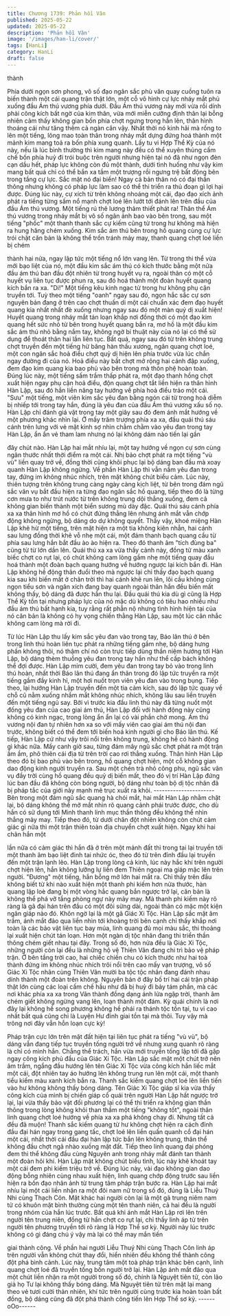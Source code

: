 ```yaml
---
title: Chương 1739: Phản hồi Vân
published: 2025-05-22
updated: 2025-05-22
description: 'Phản hồi Vân'
image: '/images/han-li/cover/'
tags: [HanLi]
category: HanLi
draft: false
---
```


thành

Phía dưới ngọn sơn phong, vô số đạo ngân sắc phù văn quay
cuồng tuôn ra biến thành một cái quang trận thật lớn, một cỗ vô
hình cự lực nháy mắt phủ xuống đầu Ám thú vương phía dưới.
Đầu Ám thú vương này mới vừa rồi dính phải công kích bất ngờ
của kim thân, vừa mới miễn cưỡng định thân lại bỗng nhiên cảm
thấy không gian bốn phía chợt ngưng trọng hẳn lên, thân hình
thoáng cái như tăng thêm cả ngàn cân vậy. Nhất thời nó kinh hãi
mà rống to lên một tiếng, lông mao toàn thân trong nháy mắt
dựng đứng hoá thành một mảnh kim mang toả ra bốn phía xung
quanh.
Lấy tu vi Hợp Thể Kỳ của nó này, nếu là lúc bình thường thì kim
mang này đều có thể xuyên thủng cấm chế bốn phía huỷ đi trói
buộc trên người nhưng hiện tại nó đã như ngọn đèn cạn dầu hết,
pháp lực không còn đủ một thành, dưới tình huống như vậy kim
mang bất quá chỉ có thể bắn xa tầm một trượng rồi ngưng trệ bất
động bên trong tầng cự lực. Sắc mặt nó đại biến!
Ngay cả bản thân nó có đại thần thông nhưng không có pháp lực
làm sao có thể thi triển ra thủ đoạn gì lợi hại được.
Đúng lúc này, cự xích từ trên không nhoáng một cái, đạo đạo xích
ảnh phát ra tiếng từng sấm nổ mạnh chợt loé lên lướt tới đánh lên
trên đầu của đầu Ám thú vương. Một tiếng rú thê lương thảm thiết
phát ra!
Thân thể Ám thú vương trong nháy mắt bị vô số ngân ảnh bao
vào bên trong, sau một tiếng "phốc" một thanh thanh sắc cự kiếm
cũng từ trong hư không mà hiện ra hung hăng chém xuống. Kim
sắc ám thú bên trong hồ quang cùng cự lực trói chặt căn bản là
không thể trốn tránh mảy may, thanh quang chợt loé liền bị chém

thành hai nửa, ngay lập tức một tiếng nổ lớn vang lên.
Từ trong thi thể vừa mới bạo liệt của nó, một đầu kim sắc ám thú
có kích thước bằng một nửa đầu ám thú ban đầu đột nhiên từ
trong huyết vụ ra, ngoài thân có một cỗ huyết vụ liên tục được
phun ra, sau đó hoá thành một đoàn huyết quang kích bắn ra xa.
"Di!"
Một tiếng kêu kinh ngạc từ trong hư không phụ cận truyền tới.
Tuỳ theo một tiếng "oanh" ngay sau đó, ngọn hắc sắc cự sơn
nguyên bản đang ở trên cao chợt thuấn di một cái chuẩn xác đem
đạo huyết quang kia nhất nhất đè xuống nhưng ngay sau đó một
màn quỷ dị xuất hiện!
Huyết quang trong nháy mắt tán loạn khắp nơi đồng thời có một
đạo kim quang hết sức nhỏ từ bên trong huyết quang bắn ra, mơ
hồ là một đầu kim sắc ám thú nhỏ bằng nắm tay, không ngờ bí
thuật này của nó lại có thể sử dụng để thoát thân hai lần liên tục.
Bất quá, ngay sau đó từ trên không trung chợt truyền đến một
tiếng hừ băng hàn thấu xương, ngân quang chợt loé, một con
ngân sắc hoả điểu chợt quỷ dị hiện lên phía trước vừa lúc chắn
ngay đường đi của nó. Hoả điểu này bất chợt mở rộng hai cánh
đập xuống, đem đạo kim quang kia bao phủ vào bên trong mà
thôn phệ hoàn toàn.
Đúng lúc này, một tiếng sấm trầm thấp phát ra, một đạo thanh
hồng chợt xuất hiện ngay phụ cận hoả điểu, độn quang chợt tắt
liền hiện ra thân hình Hàn Lập, sau đó hắn liền nâng tay hướng
về phía hoả điểu trảo một cái.
"Sưu" một tiếng, một viên kim sắc yêu đan bằng ngón cái từ trong
hoả diễm bị nhiếp tới trong tay hắn, đúng là yêu đan của đầu Ám
thú vương xấu số nọ. Hàn Lập chỉ đánh giá vật trong tay một giây
sau đó đem ánh mắt hướng về một phương khác nhìn lại.
Ở mấy trăm trượng phía xa xa, đầu quái thú sáu cánh trên lưng
với vẻ mặt kinh sợ nhìn chằm chằm vào yêu đan trong tay Hàn
Lập, ẩn ẩn vẻ tham lam nhưng nó lại không dám nào tiến lại gần

đây chút nào.
Hàn Lập hai mắt nhíu lại, một tay hướng về ngọn cự sơn cùng
ngân thước nhất thời điểm ra một cái. Nhị bảo chợt phát ra một
tiếng "vù vù" liền quay trở về, đồng thời cũng khôi phục lại bộ
dáng ban đầu mà xoay quanh Hàn Lập không ngừng. Về phần
Hàn Lập thì vẫn nắm yêu đan trong tay, đứng im không nhúc
nhích, trên mặt không chút biểu cảm.
Lúc này, thiên tượng trên không trung càng ngày càng kịch liệt, từ
bên trong đám ngũ sắc vân vụ bắt đầu hiện ra từng đạo ngân sắc
hồ quang, tiếp theo đó là từng cơn mưa to như trút nước từ trên
không trung dội thẳng xuống, đem cả không gian biến thành một
biển sương mù dày đặc.
Quái thú sáu cánh phía xa xa thân hình mơ hồ có chút đứng
thẳng lên nhưng ánh mắt vẫn chớp động không ngừng, bộ dáng
do dự không quyết. Thấy vậy, khoé miệng Hàn Lập khẽ hừ một
tiếng, trên mặt hiện ra một tia không kiên nhẫn, hai cánh sau lưng
đồng thời khẽ vỗ nhẹ một cái, một đám thanh bạch quang cầu từ
phía sau lưng hắn bắt đầu ào ào hiện ra. Theo đó thanh âm "tích
đùng ba" cũng từ từ lớn dần lên.
Quái thú xa xa vừa thấy cảnh này, đồng tử màu xanh biếc chợt co
rụt lại, có chút không cam lòng gầm nhẹ một tiếng quay đầu hoá
thành một đoàn bạch quang hướng về hướng ngược lại kích bắn
đi.
Hàn Lập không hề động thân đuổi theo mà ngược lại chỉ thấy đạo
bạch quang kia sau khi biến mất ở chân trời thì hai cánh khẽ run
lên, lôi cầu không cùng ngọn tiểu sơn và ngân xích đang bay
quanh ngoài thân hắn đều biến mất không thấy, bộ dáng đã được
hắn thu lại.
Đầu quái thú kia dù gì cũng là Hợp Thể Kỳ tồn tại nhưng pháp lực
của nó mặc dù không có tiêu hao nhiều như đầu ám thú bất hạnh
kia, tuy rằng rất phẫn nộ nhưng tình hình hiện tại của nó căn bản
là không có hy vọng chiến thằng Hàn Lập, sau một lúc cân nhắc
không cam lòng mà rời đi.

Từ lúc Hàn Lập thu lấy kim sắc yêu đan vào trong tay, Báo lân thú
ở bên trong linh thú hoàn liên tục phát ra những tiếng gầm nhẹ,
bộ dáng hưng phấn không thôi, nó thậm chí nó còn trực tiếp dùng
thần niệm hướng tới Hàn Lập, bộ dáng thèm thuồng yêu đan
trong tay hắn như thể cấp bách không thể đợi được.
Hàn Lập mỉm cười, đem yêu đan trong tay bỏ vào trong linh thú
hoàn, nhất thời Báo lân thú đang ẩn thân trong đó lập tức truyền
ra một tiếng gầm đầy kinh hỉ, một hơi nuốt trọn viên yêu đan vào
trong bụng. Tiếp theo, lại hướng Hàn Lập truyền đến một tia cảm
kích, sau đó lập tức quay về chỗ cũ nằm xuống nhắm mắt không
nhúc nhích, không lâu sau liền truyền đến một tiếng ngủ say.
Bởi vì trước kia đầu linh thú này đã từng nuốt một đống yêu đan
của cao giai ám thú, Hàn Lập đối với hành động này cũng không
có kinh ngạc, trong lòng ẩn ẩn lại có vài phần chờ mong. Ám thú
vương nội đan tự nhiên hơn xa so với mấy viên cao giai ám thú
nội đan trước, không biết có thể đem tới biến hoá kinh người gì
cho Báo lân thú.
Kế tiếp, Hàn Lập cứ như vậy trôi nổi trên không trung, không hề
có hành động gì khác nữa.
Mấy canh giờ sau, từng đám mây ngũ sắc chợt phát ra một trận
ầm ầm, phô thiên cái địa từ trên trời cao rơi thẳng xuống. Thân
hình Hàn Lập theo đó bị bao phủ vào bên trong, hồ quang chợt
hiện, một cỗ không gian dao động kinh người truyền ra. Sau một
chén trà nhỏ công phu, ngũ sắc vân vụ đầy trời cùng hồ quang
đều quỷ dị biến mất, theo đó vị trí Hàn Lập đứng lúc ban đầu đã
không còn bóng người, bộ dáng như toàn bộ dị tộc nhân đã bị
pháp tắc của giới này mạnh mẽ trục xuất ra khỏi.
----------------------Bên trong một đám ngũ sắc quang hà chói mắt, hai mắt Hàn Lập
nhằm chặt lại, bộ dáng không thể mở mắt nhìn rõ quang cảnh
phái trước được, cho dù hắn có sử dụng tới Minh thanh linh mục
thần thông đều không thể nhìn thẳng mảy may. Tiếp theo đó, từ
dưới chân đột nhiên không còn chút cảm giác gì nữa thì một trận
thiên toàn địa chuyển chợt xuất hiện. Ngay khi hai chân hắn một

lần nữa có cảm giác thì hắn đã ở trên một mảnh đất thì trong tai
lại truyền tới một thanh âm bạo liệt đinh tai nhức óc, theo đó từ
trên đỉnh đầu lại truyền đến một trận lạnh lẽo.
Hàn Lập trong lòng cả kinh, lúc này hắc khí trên người chợt hiện
lên, hắn không lưỡng lự liền đem Thiên ngoại ma giáp mặc lên
trên người.
"Đương" một tiếng, hắn bỗng mở lớn hai mắt ra. Chỉ thấy trên đầu
không biết từ khi nào xuất hiện một thanh phi kiếm hơn nửa
thước, hàn quang lập loè đang bị một vòng hắc quang bắn ngược
trở lại, căn bản là không thể phá vỡ tầng phòng ngự này mảy
may. Mà thanh phi kiếm này rõ ràng là gã đại hán trên đầu có một
đôi sừng dài, ngoài thân có mặc một kiện ngân giáp nào đó. Khôn
ngờ lại là một gã Giác Xi Tộc.
Hàn Lập sắc mặt âm trầm, ánh mắt đảo qua liền nhìn tới khoàng
trời bên cạnh chỉ thấy khắp nơi toàn là các bảo vật liên tục bay
múa, linh quang đủ mọi màu sắc, thi thoảng lại xuất hiện chút tán
loạn.
Hơn một ngàn dị tộc nhân đang thi triển thần thông chém giết
nhau tại đây. Trong số đó, hơn nửa đều là Giác Xi Tộc, những
người còn lại đều là những hộ vệ Thiên Vân đang chi trì bảo vệ
pháp trận.
Ở bên tầng trời cao, hai chiếc chiến chu có kích thước như hai
toà thành đứng im không nhúc nhích trôi nổi trên cao mấy vạn
trượng, vô số Giác Xi Tộc nhân cùng Thiên Vân mười ba tộc tộc
nhân đang đánh nhau dính thành một đoàn trên không. Nguyên
bản ở đây bố trí hai cái trận pháp thật lớn cùng các loại cấm chế
hầu như đã bị huỷ đi bảy tám phần, mà các nơi khác phía xa xa
trong Vân thành đồng dạng ánh lửa ngập trời, thanh âm chém
giết không ngừng vang lên, loạn thành một đám.
Kỳ quái chính là nơi đây lại không hề song phương không hề phái
ra thánh tộc tồn tại, tu vi cao nhất bất quá cũng chỉ là Luyện Hư
đỉnh giai tồn tại mà thôi. Tuy vậy mà trông nơi đây vẫn hỗn loạn
cực kỳ!

Pháp trận cực lớn trên mặt đất hiện tại liên tục phát ra tiếng "vù
vù", bộ dáng vẫn đang tiếp tục truyền tống người trở về nhưng
xung quanh rõ ràng là chỉ có mình hắn. Chẳng thể trách, hắn vừa
mới truyền tống lập tới đã gặp ngay công kích phủ đầu của Giác
Xi Tộc.
Hàn Lập sắc mặt một chút trở nên âm trầm, ngẩng đầu hướng lên
tên Giác Xi Tộc vừa công kích hắn liếc mắt một cái, đột nhiên tay
áo hướng lên không trung run lên một cái, một thanh tiểu kiếm
màu xanh kích bắn ra. Thanh sắc kiếm quang chợt loé lên liền
tiến vào hư không không thấy bóng dáng.
Tên Giác Xi Tộc giáp sĩ kia vừa thấy công kích của mình bị chiến
giáp cổ quái trên người Hàn Lập hất ngược trở lại, lại vừa thấy
bảo vật đối phương lại có thể thi triển ra không gian thần thông
trong lòng không khỏi than thầm một tiếng "không tốt", ngoài thân
linh quang chợt loé hướng về phía xa xa phá không chạy đi.
Nhưng tất cả đều đã muộn!
Thanh sắc kiếm quang từ hư không chợt hiện ra cách đỉnh đầu
đại hán ngay trong gang tấc, chợt loé lên liền quấn quanh cổ đại
hán một cái, nhất thời cái đầu đại hán lập tức bắn lên không
trung, thân thể không đầu chợt ngã nhào xuống mặt đất. Tiếp
theo linh quang đại phóng đem thi thể không đầu cùng Nguyên
anh trong nháy mắt đánh tan thành một đoàn hôi khí.
Hàn Lập mặt không chút biểu tình, lúc này khẽ khoát tay một cái
đem phi kiếm triệu trở về. Đúng lúc này, vài đạo không gian dao
động bỗng nhiên cùng nhau xuất hiện, linh quang chớp động
trước sau liền hiện ra bốn đạo nhân ảnh từ trung tâm pháp trận
bước ra.
Hàn Lập hai mắt nhíu lại một cái liền nhận ra một đôi nam nữ
trong số đó, đúng là Liễu Thuý Nhi cùng Thạch Côn. Mặt khác hai
người còn lại là một gã trung niêm nam tử có khuôn mặt bình
thường cùng một tên thanh niên, cả hai đều là người trong nhóm
của hắn lúc trước. Bất quá khi ánh mắt Hàn Lập rơi lên trên người
tên trung niên, đồng từ hắn chợt co rụt lại, chỉ thấy linh áp từ trên
người tên phương truyền tới rõ ràng là Hợp Thể sơ kỳ. Người này
lúc trước không có gì đáng chú ý vậy mà lại có thể may mắn tiến

giai thành công. Về phần hai người Liễu Thuý Nhi cùng Thạch
Côn linh áp trên người vẫn không chút thay đổi, hiển nhiên đều
không thể thành công đột phá bình cảnh.
Lúc này, trung tâm một toà pháp trận khác bên cạnh, linh quang
chợt loé đã truyền tống bốn người trở lại. Hàn Lập ánh mắt đảo
qua một chút liền nhận ra một người trong số đó, chính là Nguyệt
tiên tử, còn lão giả họ Tư lại không thấy bóng dáng. Mà Nguyệt
tiên tử trên mặt lại mang theo vẻ tươi cười thản nhiên, khí tức
trên người cùng trước kia hoàn toàn bất đồng, bộ dáng cũng đã
đột phá thành công tiến lên Hợp Thể sơ kỳ.
------oOo------
